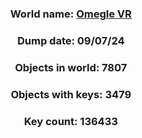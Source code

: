 <div align="center">

### World name: [Omegle VR](https://vrchat.com/home/world/wrld_a5444b7a-94a5-430e-9f4f-9f57b06aeeb1)
### Dump date: 09/07/24
### Objects in world: 7807
### Objects with keys: 3479
### Key count: 136433
</div>
